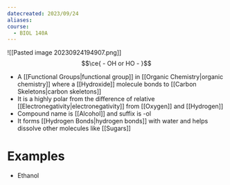 ```yaml
---
datecreated: 2023/09/24
aliases: 
course:
  - BIOL 140A
---
```

![[Pasted image 20230924194907.png]]
$$\ce{ - OH or HO - }$$
- A [[Functional Groups|functional group]] in [[Organic Chemistry|organic chemistry]] where a [[Hydroxide]] molecule bonds to [[Carbon Skeletons|carbon skeletons]]
- It is a highly polar from the difference of relative [[Electronegativity|electronegativity]] from [[Oxygen]] and [[Hydrogen]]
- Compound name is [[Alcohol]] and suffix is -ol
- It forms [[Hydrogen Bonds|hydrogen bonds]] with water and helps dissolve other molecules like [[Sugars]]

# Examples

- Ethanol